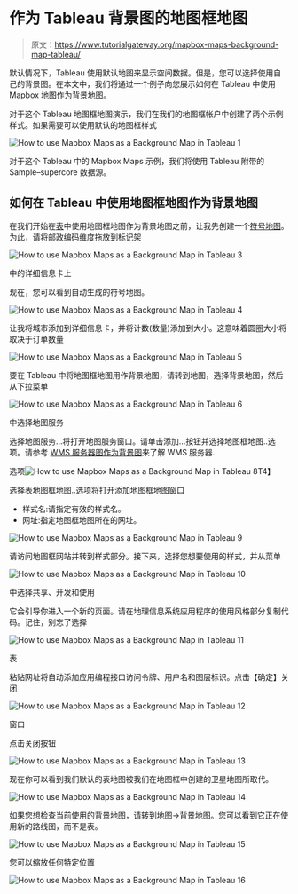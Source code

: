 # 作为 Tableau 背景图的地图框地图

> 原文：<https://www.tutorialgateway.org/mapbox-maps-background-map-tableau/>

默认情况下，Tableau 使用默认地图来显示空间数据。但是，您可以选择使用自己的背景图。在本文中，我们将通过一个例子向您展示如何在 Tableau 中使用 Mapbox 地图作为背景地图。

对于这个 Tableau 地图框地图演示，我们在我们的地图框帐户中创建了两个示例样式。如果需要可以使用默认的地图框样式

![How to use Mapbox Maps as a Background Map in Tableau 1](img/1d90b2d7521ccfc6aad35704aec10d4c.png)

对于这个 Tableau 中的 Mapbox Maps 示例，我们将使用 Tableau 附带的 Sample–supercore 数据源。

## 如何在 Tableau 中使用地图框地图作为背景地图

在我们开始在[表](https://www.tutorialgateway.org/tableau/)中使用地图框地图作为背景地图之前，让我先创建一个[符号地图](https://www.tutorialgateway.org/how-to-create-a-map-in-tableau/)。为此，请将邮政编码维度拖放到标记架

![How to use Mapbox Maps as a Background Map in Tableau 3](img/f9fd0d5f48a7bdca679a5aec5473571e.png)

中的详细信息卡上

现在，您可以看到自动生成的符号地图。

![How to use Mapbox Maps as a Background Map in Tableau 4](img/305c90ace3251141b917040eed0fa7c2.png)

让我将城市添加到详细信息卡，并将计数(数量)添加到大小。这意味着圆圈大小将取决于订单数量

![How to use Mapbox Maps as a Background Map in Tableau 5](img/23f24dad1f3bab817a2cd46fa7211547.png)

要在 Tableau 中将地图框地图用作背景地图，请转到地图，选择背景地图，然后从下拉菜单

![How to use Mapbox Maps as a Background Map in Tableau 6](img/8589dd80749a18eb5103df730a7e1ad3.png)

中选择地图服务

选择地图服务…将打开地图服务窗口。请单击添加…按钮并选择地图框地图..选项。请参考 [WMS 服务器图作为背景图](https://www.tutorialgateway.org/wms-server-map-as-a-background-map-in-tableau/)来了解 WMS 服务器..

选项![How to use Mapbox Maps as a Background Map in Tableau 8](img/ae39a9eeaf769cd251eb1faf98c39268.png)T4】

选择表地图框地图..选项将打开添加地图框地图窗口

*   样式名:请指定有效的样式名。
*   网址:指定地图框地图所在的网址。

![How to use Mapbox Maps as a Background Map in Tableau 9](img/8d4a738d4d4e7610138bf38390f4f89a.png)

请访问地图框网站并转到样式部分。接下来，选择您想要使用的样式，并从菜单

![How to use Mapbox Maps as a Background Map in Tableau 10](img/99eeb21e570493fe9664539d18a48715.png)

中选择共享、开发和使用

它会引导你进入一个新的页面。请在地理信息系统应用程序的使用风格部分复制代码。记住，别忘了选择

![How to use Mapbox Maps as a Background Map in Tableau 11](img/2973bbc8c1874bfacf4dafb3ba0167e3.png)

表

粘贴网址将自动添加应用编程接口访问令牌、用户名和图层标识。点击【确定】关闭

![How to use Mapbox Maps as a Background Map in Tableau 12](img/92c9e995ec80de2ed0b43c9cf5933c4d.png)

窗口

点击关闭按钮

![How to use Mapbox Maps as a Background Map in Tableau 13](img/a93efa1c3c9fd91e51eaf52b6cc73760.png)

现在你可以看到我们默认的表地图被我们在地图框中创建的卫星地图所取代。

![How to use Mapbox Maps as a Background Map in Tableau 14](img/63cdbe30a8fe34002576e2c1181a93c9.png)

如果您想检查当前使用的背景地图，请转到地图->背景地图。您可以看到它正在使用新的路线图，而不是表。

![How to use Mapbox Maps as a Background Map in Tableau 15](img/5e22e655420c1e7fde9e01c49eba9390.png)

您可以缩放任何特定位置

![How to use Mapbox Maps as a Background Map in Tableau 16](img/661db5559900e1c905b527ae1e438587.png)